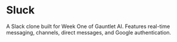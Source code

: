 # Sluck

A Slack clone built for Week One of Gauntlet AI. Features real-time messaging, channels, direct messages, and Google authentication.
